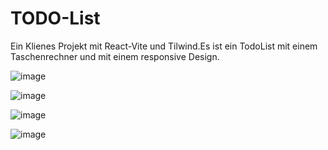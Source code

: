 # TODO-List

Ein Klienes Projekt mit React-Vite und Tilwind.Es ist ein TodoList mit einem Taschenrechner und mit einem responsive Design.

![image](https://user-images.githubusercontent.com/92849517/219057238-c9297e3c-8cbf-4df5-b7fc-4448abb0f6c4.png)

![image](https://user-images.githubusercontent.com/92849517/219057417-5ce33521-ebf9-4d2f-a196-c5edc62b838f.png)

![image](https://user-images.githubusercontent.com/92849517/219057605-90b9db7f-7112-4ce4-a268-d39c14dbcb5f.png)

![image](https://user-images.githubusercontent.com/92849517/219057834-4105f8dd-b441-4e9f-83fb-3e1c8d080467.png)
